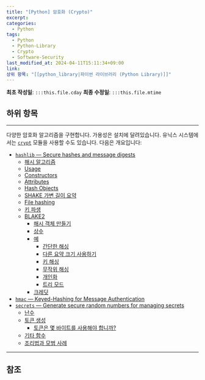 ```yaml
---
title: "[Python] 암호화 (Crypto)"
excerpt: 
categories:
  - Python
tags:
  - Python
  - Python-Library
  - Crypto
  - Software-Security
last_modified_at: 2024-04-11T15:11:34+09:00
link: 
상위 항목: "[[python_library|파이썬 라이브러리 (Python Library)]]"
---
```

**최초 작성일**: `:::this.file.cday`
**최종 수정일**: `:::this.file.mtime`

**하위 항목**
- 

---

다양한 암호화 알고리즘을 구현합니다. 가용성은 설치에 달려있습니다. 유닉스 시스템에서는 [`crypt`](https://docs.python.org/ko/3/library/crypt.html#module-crypt "crypt: The crypt() function used to check Unix passwords. (폐지됨) (Unix)") 모듈을 사용할 수도 있습니다. 다음은 개요입니다:

- [`hashlib` — Secure hashes and message digests](https://docs.python.org/ko/3/library/hashlib.html)
    - [해시 알고리즘](https://docs.python.org/ko/3/library/hashlib.html#hash-algorithms)
    - [Usage](https://docs.python.org/ko/3/library/hashlib.html#usage)
    - [Constructors](https://docs.python.org/ko/3/library/hashlib.html#constructors)
    - [Attributes](https://docs.python.org/ko/3/library/hashlib.html#attributes)
    - [Hash Objects](https://docs.python.org/ko/3/library/hashlib.html#hash-objects)
    - [SHAKE 가변 길이 요약](https://docs.python.org/ko/3/library/hashlib.html#shake-variable-length-digests)
    - [File hashing](https://docs.python.org/ko/3/library/hashlib.html#file-hashing)
    - [키 파생](https://docs.python.org/ko/3/library/hashlib.html#key-derivation)
    - [BLAKE2](https://docs.python.org/ko/3/library/hashlib.html#blake2)
        - [해시 객체 만들기](https://docs.python.org/ko/3/library/hashlib.html#creating-hash-objects)
        - [상수](https://docs.python.org/ko/3/library/hashlib.html#constants)
        - [예](https://docs.python.org/ko/3/library/hashlib.html#examples)
            - [간단한 해싱](https://docs.python.org/ko/3/library/hashlib.html#simple-hashing)
            - [다른 요약 크기 사용하기](https://docs.python.org/ko/3/library/hashlib.html#using-different-digest-sizes)
            - [키 해싱](https://docs.python.org/ko/3/library/hashlib.html#keyed-hashing)
            - [무작위 해싱](https://docs.python.org/ko/3/library/hashlib.html#randomized-hashing)
            - [개인화](https://docs.python.org/ko/3/library/hashlib.html#personalization)
            - [트리 모드](https://docs.python.org/ko/3/library/hashlib.html#tree-mode)
        - [크레딧](https://docs.python.org/ko/3/library/hashlib.html#credits)
- [`hmac` — Keyed-Hashing for Message Authentication](https://docs.python.org/ko/3/library/hmac.html)
- [`secrets` — Generate secure random numbers for managing secrets](https://docs.python.org/ko/3/library/secrets.html)
    - [난수](https://docs.python.org/ko/3/library/secrets.html#random-numbers)
    - [토큰 생성](https://docs.python.org/ko/3/library/secrets.html#generating-tokens)
        - [토큰은 몇 바이트를 사용해야 합니까?](https://docs.python.org/ko/3/library/secrets.html#how-many-bytes-should-tokens-use)
    - [기타 함수](https://docs.python.org/ko/3/library/secrets.html#other-functions)
    - [조리법과 모범 사례](https://docs.python.org/ko/3/library/secrets.html#recipes-and-best-practices)

---
## 참조
